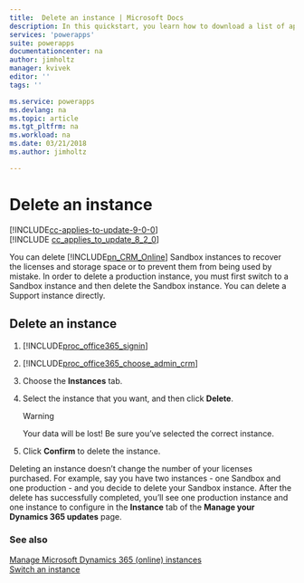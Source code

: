 ```yaml
---
title:  Delete an instance | Microsoft Docs
description: In this quickstart, you learn how to download a list of apps created in your environments
services: 'powerapps'
suite: powerapps
documentationcenter: na
author: jimholtz
manager: kvivek
editor: ''
tags: ''

ms.service: powerapps
ms.devlang: na
ms.topic: article
ms.tgt_pltfrm: na
ms.workload: na
ms.date: 03/21/2018
ms.author: jimholtz

---
```

# Delete an instance

[!INCLUDE[cc-applies-to-update-9-0-0](../includes/cc_applies_to_update_9_0_0.md)]<br/>[!INCLUDE [cc_applies_to_update_8_2_0](../includes/cc_applies_to_update_8_2_0.md)]

You can delete [!INCLUDE[pn_CRM_Online](../includes/pn-crm-online.md)] Sandbox instances to recover the licenses and storage space or to prevent them from being used by mistake. In order to delete a production instance, you must first switch to a Sandbox instance and then delete the Sandbox instance. You can delete a Support instance directly.
  
<a name="BKMK_Delete"></a>   
## Delete an instance  
  
1. [!INCLUDE[proc_office365_signin](../includes/proc-office365-signin.md)]  
  
2. [!INCLUDE[proc_office365_choose_admin_crm](../includes/proc-office365-choose-admin-crm.md)]  
  
3.  Choose the **Instances** tab.  
  
4.  Select the instance that you want, and then click **Delete**.  
  
    > [!WARNING]
    >  Your data will be lost! Be sure you’ve selected the correct instance.  
  
5.  Click **Confirm** to delete the instance.  
  
Deleting an instance doesn’t change the number of your licenses purchased. For example, say you have two instances - one Sandbox and one production - and you decide to delete your Sandbox instance. After the delete has successfully completed, you’ll see one production instance and one instance to configure in the **Instance** tab of the **Manage your Dynamics 365 updates** page.  
  
### See also  
 [Manage Microsoft Dynamics 365 (online) instances](manage-online-environments.md)   
 [Switch an instance](switch-environment.md)
